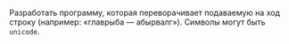 Разработать программу, которая переворачивает подаваемую на ход строку
(например: «главрыба — абырвалг»). Символы могут быть `unicode`.
